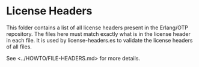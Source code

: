 # License Headers

This folder contains a list of all license headers present in the
Erlang/OTP repository. The files here must match exactly what is
in the license header in each file. It is used by license-headers.es
to validate the license headers of all files.

See <../HOWTO/FILE-HEADERS.md> for more details.
